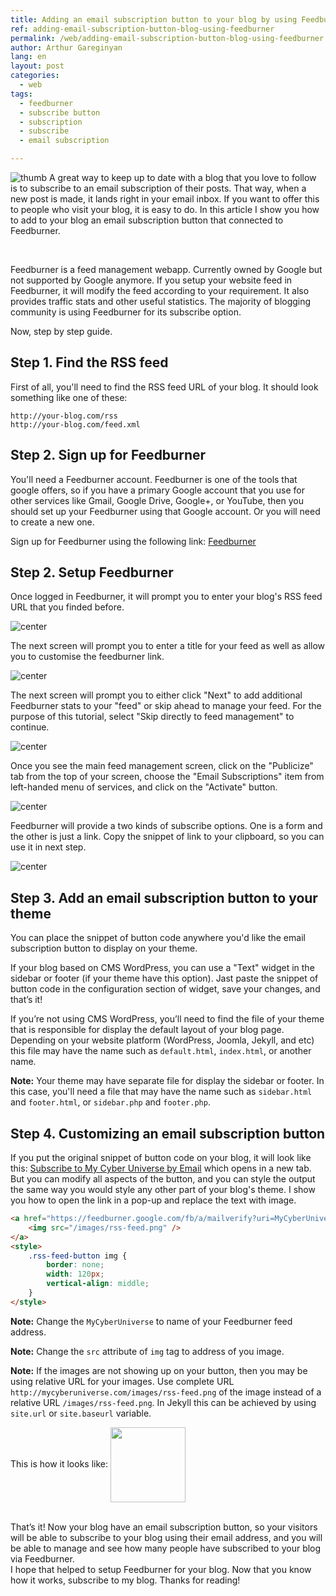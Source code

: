 ```yaml
---
title: Adding an email subscription button to your blog by using Feedburner
ref: adding-email-subscription-button-blog-using-feedburner
permalink: /web/adding-email-subscription-button-blog-using-feedburner.html
author: Arthur Gareginyan
lang: en
layout: post
categories:
  - web
tags:
  - feedburner
  - subscribe button
  - subscription
  - subscribe
  - email subscription

---
```


![thumb](/images/adding-email-subscription-button-blog-using-feedburner/rss-feed.png)
A great way to keep up to date with a blog that you love to follow is to subscribe to an email subscription of their posts. That way, when a new post is made, it lands right in your email inbox. If you want to offer this to people who visit your blog, it is easy to do. In this article I show you how to add to your blog an email subscription button that connected to Feedburner.

<br>

Feedburner is a feed management webapp. Currently owned by Google but not supported by Google anymore. If you setup your website feed in Feedburner, it will modify the feed according to your requirement. It also provides traffic stats and other useful statistics. The majority of blogging community is using Feedburner for its subscribe option.

Now, step by step guide.


## **Step 1.** Find the RSS feed

First of all, you'll need to find the RSS feed URL of your blog. It should look something like one of these:

```
http://your-blog.com/rss
http://your-blog.com/feed.xml
```


## **Step 2.** Sign up for Feedburner

You'll need a Feedburner account. Feedburner is one of the tools that google offers, so if you have a primary Google account that you use for other services like Gmail, Google Drive, Google+, or YouTube, then you should set up your Feedburner using that Google account. Or you will need to create a new one.

Sign up for Feedburner using the following link: [Feedburner](http://feedburner.com/)


## **Step 2.** Setup Feedburner

Once logged in Feedburner, it will prompt you to enter your blog's RSS feed URL that you finded before.

![center](/images/adding-email-subscription-button-blog-using-feedburner/1.png)

The next screen will prompt you to enter a title for your feed as well as allow you to customise the feedburner link.

![center](/images/adding-email-subscription-button-blog-using-feedburner/2.png)

The next screen will prompt you to either click "Next" to add additional Feedburner stats to your "feed" or skip ahead to manage your feed. For the purpose of this tutorial, select "Skip directly to feed management" to continue.

![center](/images/adding-email-subscription-button-blog-using-feedburner/3.png)

Once you see the main feed management screen, click on the "Publicize" tab from the top of your screen, choose the "Email Subscriptions" item from left-handed menu of services, and click on the "Activate" button.

![center](/images/adding-email-subscription-button-blog-using-feedburner/4.png)

Feedburner will provide a two kinds of subscribe options. One is a form and the other is just a link. Copy the snippet of link to your clipboard, so you can use it in next step.

![center](/images/adding-email-subscription-button-blog-using-feedburner/5.png)


## **Step 3.** Add an email subscription button to your theme

You can place the snippet of button code anywhere you'd like the email subscription button to display on your theme. 

If your blog based on CMS WordPress, you can use a "Text" widget in the sidebar or footer (if your theme have this option). Jast paste the snippet of button code in the configuration section of widget, save your changes, and that’s it! 

If you’re not using CMS WordPress, you’ll need to find the file of your theme that is responsible for display the default layout of your blog page. Depending on your website platform (WordPress, Joomla, Jekyll, and etc) this file may have the name such as `default.html`, `index.html`, or another name.

**Note:** Your theme may have separate file for display the sidebar or footer. In this case, you'll need a file that may have the name such as `sidebar.html` and `footer.html`, or `sidebar.php` and `footer.php`.


## **Step 4.** Customizing an email subscription button

If you put the original snippet of button code on your blog, it will look like this: <a href="https://feedburner.google.com/fb/a/mailverify?uri=MyCyberUniverse&amp;loc=en_US">Subscribe to My Cyber Universe by Email</a> which opens in a new tab. But you can modify all aspects of the button, and you can style the output the same way you would style any other part of your blog's theme. I show you how to open the link in a pop-up and replace the text with image.

```html
<a href="https://feedburner.google.com/fb/a/mailverify?uri=MyCyberUniverse&amp;loc=en_US" onclick="window.open(this.href, 'popupwindow', 'left=20,top=20,width=540,height=540,scrollbars=yes,toolbar=1,resizable=0'); return false;" class="rss-feed-button">
    <img src="/images/rss-feed.png" />
</a>
<style>
	.rss-feed-button img {
		border: none;
		width: 120px;
		vertical-align: middle;
	}
</style>
```

**Note:** Change the `MyCyberUniverse` to name of your Feedburner feed address.

**Note:** Change the `src` attribute of `img` tag to address of you image.

**Note:** If the images are not showing up on your button, then you may be using relative URL for your images. Use complete URL `http://mycyberuniverse.com/images/rss-feed.png` of the image instead of a relative URL `/images/rss-feed.png`. In Jekyll this can be achieved by using `site.url` or `site.baseurl` variable.

This is how it looks like: <a href="https://feedburner.google.com/fb/a/mailverify?uri=MyCyberUniverse&amp;loc=en_US" onclick="window.open(this.href, 'popupwindow', 'left=20,top=20,width=540,height=540,scrollbars=yes,toolbar=1,resizable=0'); return false;" class="rss-feed-button">
    <img src="/images/adding-email-subscription-button-blog-using-feedburner/rss-feed.png" />
</a>
<style>
	.rss-feed-button img {
		border: none;
		width: 120px;
		vertical-align: middle;
	}
</style>


<br>
That’s it! Now your blog have an email subscription button, so your visitors will be able to subscribe to your blog using their email address, and you will be able to manage and see how many people have subscribed to your blog via Feedburner.


<br>
I hope that helped to setup Feedburner for your blog. Now that you know how it works, subscribe to my blog. Thanks for reading!
